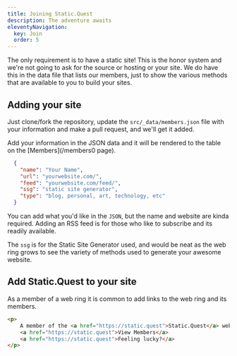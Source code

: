 ```yaml
---
title: Joining Static.Quest
description: The adventure awaits
eleventyNavigation:
  key: Join
  order: 5
---
```


The only requirement is to have a static site! This is the honor system and we're not going to ask for the source or hosting or your site. We do have this in the data file that lists our members, just to show the various methods that are available to you to build your sites.

## Adding your site

Just clone/fork the repository, update the `src/_data/members.json` file with your information and make a pull request, and we'll get it added.

Add your information in the JSON data and it will be rendered to the table on the [Members](/members0 page).

```json
  {
    "name": "Your Name",
    "url": "yourwebsite.com/",
    "feed": "yourwebsite.com/feed/",
    "ssg": "static site generator",
    "type": "blog, personal, art, technology, etc"
  }
```

You can add what you'd like in the `JSON`, but the name and website are kinda required. Adding an RSS feed is for those who like to subscribe and its readily available.

The `ssg` is for the Static Site Generator used, and would be neat as the web ring grows to see the variety of methods used to generate your awesome website.

## Add Static.Quest to your site

As a member of a web ring it is common to add links to the web ring and its members.

```html
<p>
    A member of the <a href="https://static.quest">Static.Quest</a> web ring! 
    <a href="https://static.quest">View Members</a>
    <a href="https://static.quest">Feeling lucky?</a>
</p>
```
